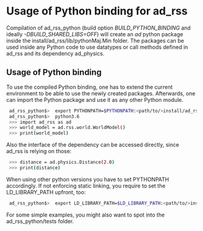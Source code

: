 # Usage of Python binding for ad_rss

Compilation of ad_rss_python (build option *BUILD_PYTHON_BINDING*
and ideally *-DBUILD_SHARED_LIBS=OFF*) will create an *ad* python package
inside the install/ad_rss/lib/pythonMaj.Min folder.
The packages can be used inside any Python code to use
datatypes or call methods defined in ad_rss and its dependency ad_physics.

## Usage of Python binding
To use the compiled Python binding, one has to extend the current environment
to be able to use the newly created packages. Afterwards, one can import the
Python package and use it as any other Python module.
```bash
 ad_rss_python$>  export PYTHONPATH=$PYTHONPATH:<path/to/>install/ad_rss/lib/python3.6
 ad_rss_python$>  python3.6
 >>> import ad_rss as ad
 >>> world_model = ad.rss.world.WorldModel()
 >>> print(world_model)
```
Also the interface of the dependency can be accessed directly, since ad_rss is relying on those:
```bash
 >>> distance = ad.physics.Distance(2.0)
 >>> print(distance)
```

When using other python versions you have to set PYTHONPATH accordingly.
If not enforcing static linking, you require to set the LD_LIBRARY_PATH upfront, too:
```bash
 ad_rss_python$>  export LD_LIBRARY_PATH=$LD_LIBRARY_PATH:<path/to/>install/ad_physics/lib:<path/to/>install/ad_rss/lib
```

For some simple examples, you might also want to spot into the ad_rss_python/tests folder.

